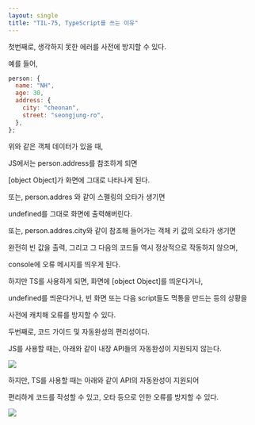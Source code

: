 ```yaml
---
layout: single
title: "TIL-75, TypeScript를 쓰는 이유"
---
```


첫번째로, 생각하지 못한 에러를 사전에 방지할 수 있다.

예를 들어,

```jsx
person: {
  name: "NH",
  age: 30,
  address: {
    city: "cheonan",
    street: "seongjung-ro",
  },
};
```

위와 같은 객체 데이터가 있을 때,

JS에서는 person.address를 참조하게 되면

[object Object]가 화면에 그대로 나타나게 된다.

또는, person.addres 와 같이 스펠링의 오타가 생기면

undefined를 그대로 화면에 출력해버린다.

또는, person.addres.city와 같이 참조해 들어가는 객체 키 값의 오타가 생기면

완전히 빈 값을 출력, 그리고 그 다음의 코드들 역시 정상적으로 작동하지 않으며,

console에 오류 메시지를 띄우게 된다.

하지만 TS를 사용하게 되면, 화면에 [object Object]를 띄운다거나,

undefined를 띄운다거나, 빈 화면 또는 다음 script들도 먹통을 만드는 등의 상황을

사전에 캐치해 오류를 방지할 수 있다.

두번째로, 코드 가이드 및 자동완성의 편리성이다.

JS를 사용할 때는, 아래와 같이 내장 API들의 자동완성이 지원되지 않는다.

![](https://images.velog.io/images/skagns211/post/2ee3e407-1778-4b78-bd79-7b6878329d85/%E1%84%89%E1%85%B3%E1%84%8F%E1%85%B3%E1%84%85%E1%85%B5%E1%86%AB%E1%84%89%E1%85%A3%E1%86%BA%202022-03-23%2013.29.37.png)

하지만, TS를 사용할 때는 아래와 같이 API의 자동완성이 지원되어

편리하게 코드를 작성할 수 있고, 오타 등으로 인한 오류를 방지할 수 있다.

![](https://images.velog.io/images/skagns211/post/96019ad8-cdba-433a-8f0c-62ba548e7753/%E1%84%89%E1%85%B3%E1%84%8F%E1%85%B3%E1%84%85%E1%85%B5%E1%86%AB%E1%84%89%E1%85%A3%E1%86%BA%202022-03-23%2013.29.49.png)
